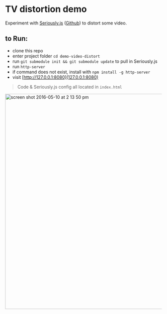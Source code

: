 # TV distortion demo

Experiment with [Seriously.js](http://seriouslyjs.org/) ([Github](https://github.com/brianchirls/Seriously.js/)) to distort some video.

## to Run:

* clone this repo
* enter project folder `cd demo-video-distort`
* run `git submodule init && git submodule update` to pull in Seriously.js
* run `http-server`
 * if command does not exist, install with `npm install -g http-server`
* visit [http://127.0.0.1:8080](127.0.0.1:8080)

> Code & Seriously.js config all located in `index.html`

<img width="691" alt="screen shot 2016-05-10 at 2 13 50 pm" src="https://cloud.githubusercontent.com/assets/8388/15157714/cf518fe6-16ba-11e6-8183-1504df48a41f.png">
